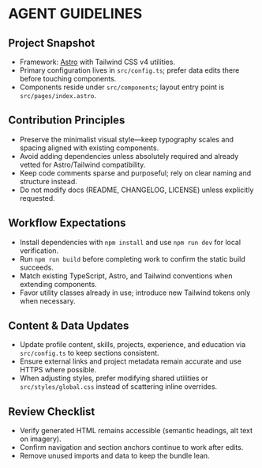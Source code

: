# AGENT GUIDELINES

## Project Snapshot
- Framework: [Astro](https://astro.build/) with Tailwind CSS v4 utilities.
- Primary configuration lives in `src/config.ts`; prefer data edits there before touching components.
- Components reside under `src/components`; layout entry point is `src/pages/index.astro`.

## Contribution Principles
- Preserve the minimalist visual style—keep typography scales and spacing aligned with existing components.
- Avoid adding dependencies unless absolutely required and already vetted for Astro/Tailwind compatibility.
- Keep code comments sparse and purposeful; rely on clear naming and structure instead.
- Do not modify docs (README, CHANGELOG, LICENSE) unless explicitly requested.

## Workflow Expectations
- Install dependencies with `npm install` and use `npm run dev` for local verification.
- Run `npm run build` before completing work to confirm the static build succeeds.
- Match existing TypeScript, Astro, and Tailwind conventions when extending components.
- Favor utility classes already in use; introduce new Tailwind tokens only when necessary.

## Content & Data Updates
- Update profile content, skills, projects, experience, and education via `src/config.ts` to keep sections consistent.
- Ensure external links and project metadata remain accurate and use HTTPS where possible.
- When adjusting styles, prefer modifying shared utilities or `src/styles/global.css` instead of scattering inline overrides.

## Review Checklist
- Verify generated HTML remains accessible (semantic headings, alt text on imagery).
- Confirm navigation and section anchors continue to work after edits.
- Remove unused imports and data to keep the bundle lean.
